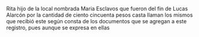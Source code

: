 Rita hijo de la local nombrada Maria Esclavos que fueron del fin de Lucas Alarcón por la cantidad de ciento cincuenta pesos casta llaman los mismos que recibió este según consta de los documentos que se agregan a este registro, pues aunque se expresa en ellas